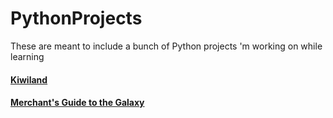 # PythonProjects
These are meant to include a bunch of Python projects 'm working on while learning

#### [Kiwiland](KiwilandProblem.md)
#### [Merchant's Guide to the Galaxy]()

